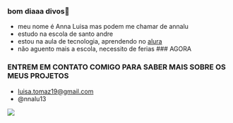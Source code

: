### bom diaaa divos💙

- meu nome é Anna Luisa mas podem me chamar de annalu
- estudo na escola de santo andre 
- estou na aula de tecnologia, aprendendo no [alura](https://www.alura.com.br)
- não aguento mais a escola, necessito de ferias ### AGORA 

### ENTREM EM CONTATO COMIGO PARA SABER MAIS SOBRE OS MEUS PROJETOS 
- luisa.tomaz19@gmail.com
- @nnalu13



![](https://media1.tenor.com/m/NVP2kRD7CHsAAAAC/dancing-dog.gif)
